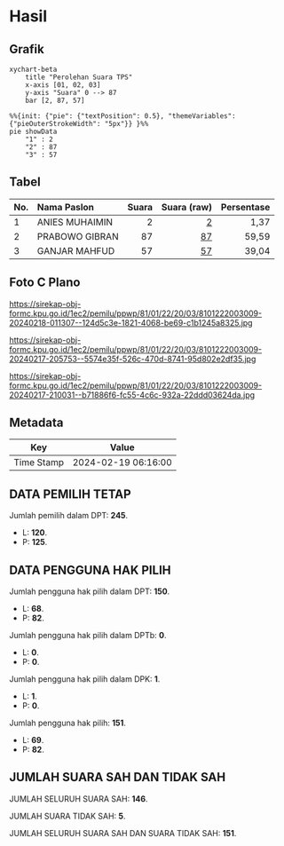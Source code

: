 # Hasil

## Grafik

```mermaid
xychart-beta
    title "Perolehan Suara TPS"
    x-axis [01, 02, 03]
    y-axis "Suara" 0 --> 87
    bar [2, 87, 57]
```

```mermaid
%%{init: {"pie": {"textPosition": 0.5}, "themeVariables": {"pieOuterStrokeWidth": "5px"}} }%%
pie showData
    "1" : 2
    "2" : 87
    "3" : 57
```

## Tabel

| No. | Nama Paslon    | Suara | Suara (raw) | Persentase |
|:--- |:-------------- | -----:| -----------:| ----------:|
| 1   | ANIES MUHAIMIN | 2     | [2][p-1]    | 1,37       |
| 2   | PRABOWO GIBRAN | 87    | [87][p-2]   | 59,59      |
| 3   | GANJAR MAHFUD  | 57    | [57][p-3]   | 39,04      |


[p-1]: https://github.com/gigit-pemilu/pemilu-2024-81-maluku/blob/main/pilpres/hitung-suara/sub/81-maluku/sub/01-maluku-tengah/sub/22-leihitu-barat/sub/2003-allang/sub/009-tps/sub/paslon-1.txt
[p-2]: https://github.com/gigit-pemilu/pemilu-2024-81-maluku/blob/main/pilpres/hitung-suara/sub/81-maluku/sub/01-maluku-tengah/sub/22-leihitu-barat/sub/2003-allang/sub/009-tps/sub/paslon-2.txt
[p-3]: https://github.com/gigit-pemilu/pemilu-2024-81-maluku/blob/main/pilpres/hitung-suara/sub/81-maluku/sub/01-maluku-tengah/sub/22-leihitu-barat/sub/2003-allang/sub/009-tps/sub/paslon-3.txt

## Foto C Plano

https://sirekap-obj-formc.kpu.go.id/1ec2/pemilu/ppwp/81/01/22/20/03/8101222003009-20240218-011307--124d5c3e-1821-4068-be69-c1b1245a8325.jpg

https://sirekap-obj-formc.kpu.go.id/1ec2/pemilu/ppwp/81/01/22/20/03/8101222003009-20240217-205753--5574e35f-526c-470d-8741-95d802e2df35.jpg

https://sirekap-obj-formc.kpu.go.id/1ec2/pemilu/ppwp/81/01/22/20/03/8101222003009-20240217-210031--b71886f6-fc55-4c6c-932a-22ddd03624da.jpg


## Metadata

| Key        | Value               |
| ---------- | ------------------- |
| Time Stamp | 2024-02-19 06:16:00 |


## DATA PEMILIH TETAP

Jumlah pemilih dalam DPT: **245**.
 * L: **120**.
 * P: **125**.

## DATA PENGGUNA HAK PILIH

Jumlah pengguna hak pilih dalam DPT: **150**.
 * L: **68**.
 * P: **82**.

Jumlah pengguna hak pilih dalam DPTb: **0**.
 * L: **0**.
 * P: **0**.

Jumlah pengguna hak pilih dalam DPK: **1**.
 * L: **1**.
 * P: **0**.

Jumlah pengguna hak pilih: **151**.
 * L: **69**.
 * P: **82**.

## JUMLAH SUARA SAH DAN TIDAK SAH

JUMLAH SELURUH SUARA SAH: **146**.

JUMLAH SUARA TIDAK SAH: **5**.

JUMLAH SELURUH SUARA SAH DAN SUARA TIDAK SAH: **151**.



